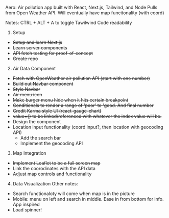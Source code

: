 Aero:
Air pollution app built with React, Next.js, Tailwind, and Node
Pulls from Open Weather API. Will eventually have map funcitonality (with coord)

Notes:
CTRL + ALT + A to toggle Tawilwind Code readability


1. Setup    
  - ~~Setup and learn Next.js~~
  - ~~Learn server components~~
  - ~~API fetch testing for proof-of-concept~~
  - ~~Create repo~~

2. Air Data Component
  - ~~Fetch with OpenWeather air pollution API (start with one number)~~
  - ~~Build out Navbar component~~
  - ~~Style Navbar~~
  - ~~Air menu icon~~
  - ~~Make burger menu hide when it hits certain breakpoint~~
  - ~~Conditionals to render a range of 'poor' to 'good. And final number~~
  - ~~Credit Karma style UI (react-gauge-chart)~~
  - ~~value={} to be linked/referenced with whatever the index value will be.~~
  - Design the component
  - Location input functionality (coord input?, then location with geocoding API)
    - Add the search bar
    - Implement the geocoding API

3. Map Integration
  - ~~Implement Leaflet to be a full screen map~~
  - Link the coorodinates with the API data
  - Adjust map controls and functionality




4. Data Visualization
Other notes:
  - Search functionaloty will come when map is in the picture
  - Mobile: menu on left and search in middle. Ease in from bottom for info. App inspired
  - Load spinner!